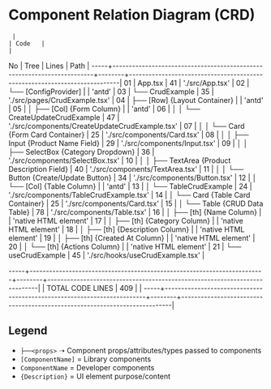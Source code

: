 # Component Relation Diagram (CRD)

     |                                                                        | Code   |                                                                           |
No   | Tree                                                                   | Lines  |     Path                                                                  |
-----+------------------------------------------------------------------------+--------+---------------------------------------------------------------------------|
01   | App.tsx                                                                |   41   |     './src/App.tsx'                                                       |
02   | └── [ConfigProvider]                                                   |        |     'antd'                                                                | 
03   |     └── CrudExample                                                    |   35   |     './src/pages/CrudExample.tsx'                                         |
04   |         ├── [Row] {Layout Container}                                   |        |     'antd'                                                                |
05   |         │   ├── [Col] {Form Column}                                    |        |     'antd'                                                                |
06   |         │   │   └── CreateUpdateCrudExample                            |   47   |     './src/components/CreateUpdateCrudExample.tsx'                        |
07   |         │   │       └── Card {Form Card Container}                     |   25   |     './src/components/Card.tsx'                                           |
08   |         │   │           ├── Input {Product Name Field}                 |   29   |     './src/components/Input.tsx'                                          |
09   |         │   │           ├── SelectBox {Category Dropdown}              |   36   |     './src/components/SelectBox.tsx'                                      |
10   |         │   │           ├── TextArea {Product Description Field}       |   40   |     './src/components/TextArea.tsx'                                       |
11   |         │   │           └── Button {Create/Update Button}              |   34   |     './src/components/Button.tsx'                                         |
12   |         │   └── [Col] {Table Column}                                   |        |     'antd'                                                                |
13   |         │       └── TableCrudExample                                   |   24   |     './src/components/TableCrudExample.tsx'                               |
14   |         │           └── Card {Table Card Container}                    |   25   |     './src/components/Card.tsx'                                           |
15   |         │               └── Table {CRUD Data Table}                    |   78   |     './src/components/Table.tsx'                                          |
16   |         │                   ├── [th] {Name Column}                     |        |     'native HTML element'                                                 |
17   |         │                   ├── [th] {Category Column}                 |        |     'native HTML element'                                                 |
18   |         │                   ├── [th] {Description Column}              |        |     'native HTML element'                                                 |
19   |         │                   ├── [th] {Created At Column}               |        |     'native HTML element'                                                 |
20   |         │                   └── [th] {Actions Column}                  |        |     'native HTML element'                                                 |
21   |         └── useCrudExample                                             |   45   |     './src/hooks/useCrudExample.tsx'                                      |

-----+------------------------------------------------------------------------+--------+---------------------------------------------------------------------------|
     |                                                       TOTAL CODE LINES |   409  |                                                                           |
-----+------------------------------------------------------------------------+--------+---------------------------------------------------------------------------|

## Legend

- `├──<props>` ➝ Component props/attributes/types passed to components
- `[ComponentName]` = Library components
- `ComponentName` = Developer components
- `{Description}` = UI element purpose/content

